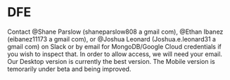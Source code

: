 # DFE
Contact @Shane Parslow (shaneparslow808 a gmail com), @Ethan Ibanez (eibanez11173 a gmail com), or @Joshua Leonard (Joshua.e.leonard31 a gmail com) on Slack or by email for MongoDB/Google Cloud credentials if you wish to inspect that. In order to allow access, we will need your email. Our Desktop version is currently the best version. The Mobile version is temorarily under beta and being improved.
